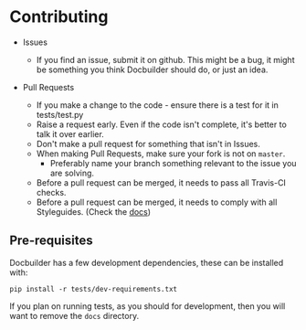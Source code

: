 # Contributing

* Issues
    * If you find an issue, submit it on github. This might be a bug, it might be something you think Docbuilder should do, or just an idea.

* Pull Requests
    * If you make a change to the code - ensure there is a test for it in tests/test.py
    * Raise a request early. Even if the code isn't complete, it's better to talk it over earlier.
    * Don't make a pull request for something that isn't in Issues.
    * When making Pull Requests, make sure your fork is not on ```master```.
       * Preferably name your branch something relevant to the issue you are solving.
    * Before a pull request can be merged, it needs to pass all Travis-CI checks.
    * Before a pull request can be merged, it needs to comply with all Styleguides. (Check the [docs](https://docbuilder.readthedocs.org))

## Pre-requisites

Docbuilder has a few development dependencies, these can be installed with:

```
pip install -r tests/dev-requirements.txt
```

If you plan on running tests, as you should for development, then you will want to remove the ```docs``` directory.
